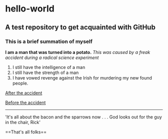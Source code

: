 # hello-world
## A test repository to get acquainted with GitHub
### This is a brief summation of myself

**I am a man that was turned into a potato.**
*This was caused by a freak accident during a radical science experiment* 
1. I still have the intelligence of a man
2. I still have the strength of a man
3. I have vowed revenge against the Irish for murdering my new found people. 

[After the accident](https://th.bing.com/th/id/R.38d82f8984b83fdb17374e425b0b7f1b?rik=Ls2jmjDm8u3HPA&pid=ImgRaw&r=0)

[Before the accident](https://i.pinimg.com/236x/97/65/7e/97657eb6ec5dde9dd9b68697b59fb108--its-raining-ron.jpg)

---

'It's all about the bacon and the sparrows now . . . God looks out for the guy in the chair, Rick'

==That's all folks==
